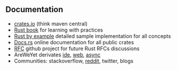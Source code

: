 ## Documentation
* [crates.io](https://crates.io/) (think maven central)
* [Rust book](https://doc.rust-lang.org/book/title-page.html) for learning with practices
* [Rust by example](https://doc.rust-lang.org/rust-by-example/index.html) detailed sample implementation for all concepts
* [Docs.rs](https://docs.rs/) online documentation for all public crates
* [RFC](https://github.com/rust-lang/rfcs) github project for future Rust RFCs discussions
* AreWeYet derivates [ide](https://areweideyet.com/), [web](https://www.arewewebyet.org/), [async](https://areweasyncyet.rs/)
* Communities: stackoverflow, [reddit](https://www.reddit.com/r/rust/), twitter, blogs